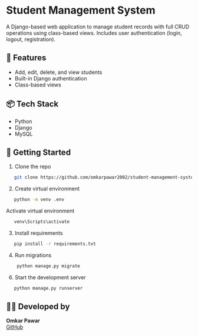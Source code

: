 # Student Management System

A Django-based web application to manage student records with full CRUD operations using class-based views. Includes user authentication (login, logout, registration).

## 🔧 Features

- Add, edit, delete, and view students
- Built-in Django authentication
- Class-based views

## 📦 Tech Stack

- Python
- Django
- MySQL

## 🚀 Getting Started

1. Clone the repo  
```bash
   git clone https://github.com/omkarpawar2002/student-management-system.git
```

2. Create virtual environment  
```bash
   python -m venv .env
```
   Activate virtual environment
```bash
   venv\Scripts\activate
```

3. Install requirements  
```bash
   pip install -r requirements.txt
```

4. Run migrations  
```bash
    python manage.py migrate
```

6. Start the development server  
```bash
   python manage.py runserver
```

## 🙋‍♂️ Developed by 

**Omkar Pawar**  
[GitHub](https://github.com/omkarpawar2002)

